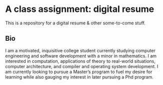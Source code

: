 # A class assignment: digital resume
 This is a repository for a digital resume & other some-to-come stuff.

## Bio
I am a motivated, inquisitive college student currently studying computer engineering and software development with a minor in mathematics. I am interested in computation, applications of theory to real-world situations, computer architecture, and compiler and operating system development. I am currently looking to pursue a Master’s program to fuel my desire for learning while also gauging my interest in later pursuing a Phd program.
